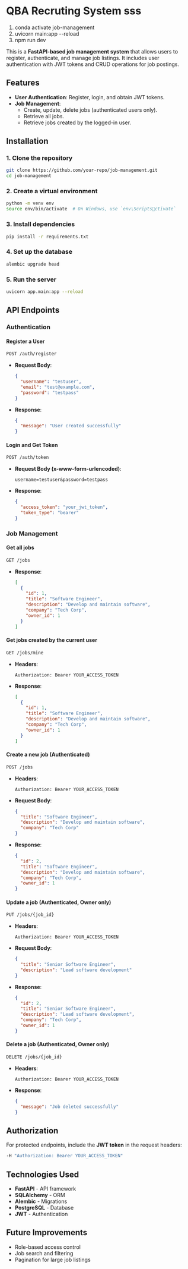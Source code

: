 # QBA Recruting System sss

1. conda activate job-management
2. uvicorn main:app --reload
3. npm run dev

This is a **FastAPI-based job management system** that allows users to register, authenticate, and manage job listings. It includes user authentication with JWT tokens and CRUD operations for job postings.

## Features

- **User Authentication**: Register, login, and obtain JWT tokens.
- **Job Management**:
  - Create, update, delete jobs (authenticated users only).
  - Retrieve all jobs.
  - Retrieve jobs created by the logged-in user.

## Installation

### 1. Clone the repository

```sh
git clone https://github.com/your-repo/job-management.git
cd job-management
```

### 2. Create a virtual environment

```sh
python -m venv env
source env/bin/activate  # On Windows, use `env\Scriptsctivate`
```

### 3. Install dependencies

```sh
pip install -r requirements.txt
```

### 4. Set up the database

```sh
alembic upgrade head
```

### 5. Run the server

```sh
uvicorn app.main:app --reload
```

## API Endpoints

### Authentication

#### Register a User

```sh
POST /auth/register
```

- **Request Body**:
  ```json
  {
    "username": "testuser",
    "email": "test@example.com",
    "password": "testpass"
  }
  ```
- **Response**:
  ```json
  {
    "message": "User created successfully"
  }
  ```

#### Login and Get Token

```sh
POST /auth/token
```

- **Request Body (x-www-form-urlencoded)**:
  ```
  username=testuser&password=testpass
  ```
- **Response**:
  ```json
  {
    "access_token": "your_jwt_token",
    "token_type": "bearer"
  }
  ```

### Job Management

#### Get all jobs

```sh
GET /jobs
```

- **Response**:
  ```json
  [
    {
      "id": 1,
      "title": "Software Engineer",
      "description": "Develop and maintain software",
      "company": "Tech Corp",
      "owner_id": 1
    }
  ]
  ```

#### Get jobs created by the current user

```sh
GET /jobs/mine
```

- **Headers**:
  ```
  Authorization: Bearer YOUR_ACCESS_TOKEN
  ```
- **Response**:
  ```json
  [
    {
      "id": 1,
      "title": "Software Engineer",
      "description": "Develop and maintain software",
      "company": "Tech Corp",
      "owner_id": 1
    }
  ]
  ```

#### Create a new job (Authenticated)

```sh
POST /jobs
```

- **Headers**:
  ```
  Authorization: Bearer YOUR_ACCESS_TOKEN
  ```
- **Request Body**:
  ```json
  {
    "title": "Software Engineer",
    "description": "Develop and maintain software",
    "company": "Tech Corp"
  }
  ```
- **Response**:
  ```json
  {
    "id": 2,
    "title": "Software Engineer",
    "description": "Develop and maintain software",
    "company": "Tech Corp",
    "owner_id": 1
  }
  ```

#### Update a job (Authenticated, Owner only)

```sh
PUT /jobs/{job_id}
```

- **Headers**:
  ```
  Authorization: Bearer YOUR_ACCESS_TOKEN
  ```
- **Request Body**:
  ```json
  {
    "title": "Senior Software Engineer",
    "description": "Lead software development"
  }
  ```
- **Response**:
  ```json
  {
    "id": 2,
    "title": "Senior Software Engineer",
    "description": "Lead software development",
    "company": "Tech Corp",
    "owner_id": 1
  }
  ```

#### Delete a job (Authenticated, Owner only)

```sh
DELETE /jobs/{job_id}
```

- **Headers**:
  ```
  Authorization: Bearer YOUR_ACCESS_TOKEN
  ```
- **Response**:
  ```json
  {
    "message": "Job deleted successfully"
  }
  ```

## Authorization

For protected endpoints, include the **JWT token** in the request headers:

```sh
-H "Authorization: Bearer YOUR_ACCESS_TOKEN"
```

## Technologies Used

- **FastAPI** - API framework
- **SQLAlchemy** - ORM
- **Alembic** - Migrations
- **PostgreSQL** - Database
- **JWT** - Authentication

## Future Improvements

- Role-based access control
- Job search and filtering
- Pagination for large job listings
